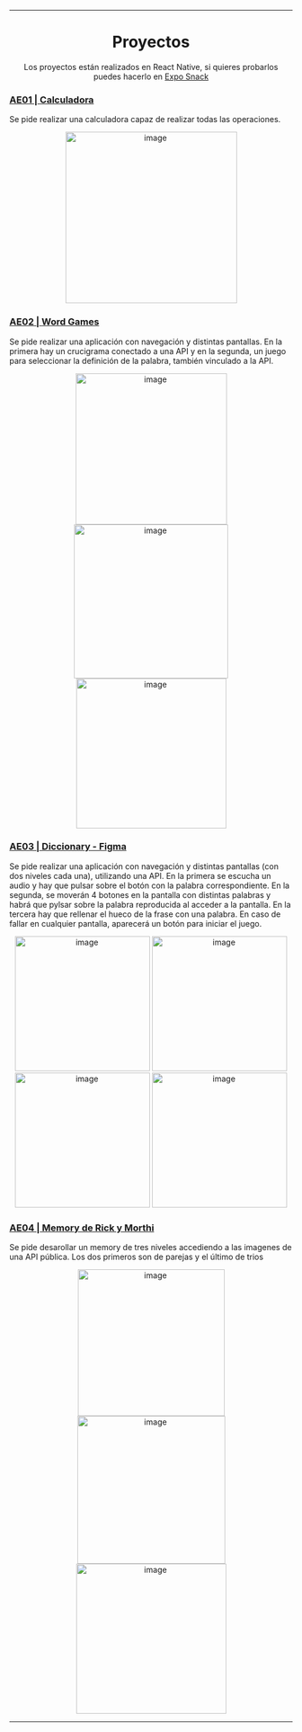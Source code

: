 
---
<div  align="center">
	<h1>Proyectos</h1>
 	<p>Los proyectos están realizados en React Native, si quieres probarlos puedes hacerlo en <a href="https://expo.dev/" target="_blank">Expo Snack</a></p>	
</div>

<div>
	<h3><a href="https://github.com/Gokiina/DAM_2023/tree/PROG/AE01.zip" target="_blank">AE01 | Calculadora</a></h3>
  	<p>Se pide realizar una calculadora capaz de realizar todas las operaciones.</p>
  	<div  align="center"><img width="305" alt="image" src="https://github.com/user-attachments/assets/c81ab370-10e4-4322-bf17-9e376e1e9495"></div>

</div> 
<div>
	<h3><a href="https://github.com/Gokiina/DAM_2023/tree/PROG/AE02.zip" target="_blank">AE02 | Word Games</a></h3>
  	<p>Se pide realizar una aplicación con navegación y distintas pantallas. En la primera hay un crucigrama conectado a una API y en la segunda, un juego para seleccionar la definición de la palabra, también vinculado a la API.</p>
  	<div  align="center">
		<img width="269" alt="image" src="https://github.com/user-attachments/assets/1d9f8668-e2b6-4b37-b1f7-001c72989980">
		<img width="274" alt="image" src="https://github.com/user-attachments/assets/7f66348f-e276-41ad-a764-2ccb2b103950">
		<img width="267" alt="image" src="https://github.com/user-attachments/assets/4ed55784-a6d6-420c-90d8-b82eb23fd043">


</div>
<div>
	<h3><a href="https://github.com/Gokiina/DAM_2023/tree/PROG/AE03.zip" target="_blank">AE03 | Diccionary - Figma</a></h3>
  	<p>Se pide realizar una aplicación con navegación y distintas pantallas (con dos niveles cada una), utilizando una API. En la primera se escucha un audio y hay que pulsar sobre el botón con la palabra correspondiente. En la segunda, se moverán 4 botones en la pantalla con distintas palabras y habrá que pylsar sobre la palabra reproducida al acceder a la pantalla. En la tercera hay que rellenar el hueco de la frase con una palabra. En caso de fallar en cualquier pantalla, aparecerá un botón para iniciar el juego.</p>
  	<div  align="center">
		<img width="240" alt="image" src="https://github.com/user-attachments/assets/4400cc3b-8f63-44bd-9178-ec4dfc8fa7c8">
		<img width="240" alt="image" src="https://github.com/user-attachments/assets/ff9511c2-2c99-4b93-8b2d-ada0aa7b88b7">
		<img width="240" alt="image" src="https://github.com/user-attachments/assets/c50ad4f8-a1e1-47f3-89c7-a094529ac68e">
		<img width="240'" alt="image" src="https://github.com/user-attachments/assets/aadc1833-09f9-45e2-a80a-006b1ce7fd95">
	</div>
</div> 
<div>
	<h3><a href="https://github.com/Gokiina/DAM_2023/tree/PROG/AE04.zip" target="_blank">AE04 | Memory de Rick y Morthi</a></h3>
  	<p>Se pide desarollar un memory de tres niveles accediendo a las imagenes de una API pública. Los dos primeros son de parejas y el último de trios</p>
  	<div  align="center">
		<img width="261" alt="image" src="https://github.com/user-attachments/assets/7d80c848-6318-43cf-846e-83c73a150f16">
		<img width="263" alt="image" src="https://github.com/user-attachments/assets/ea467d15-fbd3-473a-b0d3-41a4372a8549">
		<img width="267" alt="image" src="https://github.com/user-attachments/assets/dcd4a76f-febd-498f-9026-1fce21ecf0e8">
	</div>
</div> 

---
